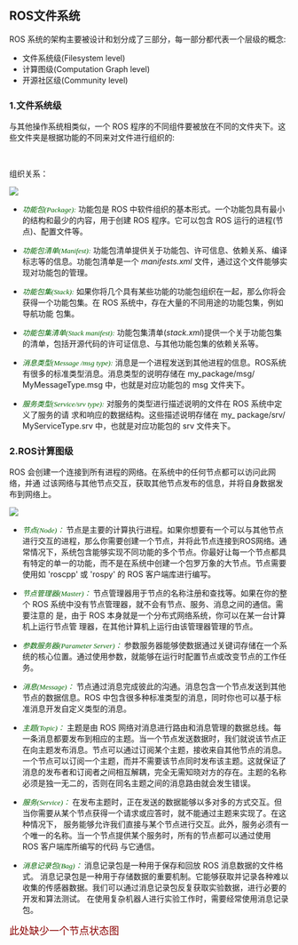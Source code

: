 ## ROS文件系统


ROS 系统的架构主要被设计和划分成了三部分，每一部分都代表一个层级的概念:

- 文件系统级(Filesystem level)
- 计算图级(Computation Graph level)
- 开源社区级(Community level)

### 1.文件系统级

与其他操作系统相类似，一个 ROS 程序的不同组件要被放在不同的文件夹下。这些文件夹是根据功能的不同来对文件进行组织的:

<br>

组织关系：

![](http://ww4.sinaimg.cn/large/006tNc79gy1fet7ijlhb6j30jq0ff3z2.jpg)



- <font color=darkgreen size=2.5 face="黑体">*功能包(Package):*</font>  功能包是 ROS 中软件组织的基本形式。一个功能包具有最小的结构和最少的内容，用于创建 ROS 程序。它可以包含 ROS 运行的进程(节点)、配置文件等。
- <font color=darkgreen size=2.5 face="黑体">*功能包清单(Manifest):*</font>  功能包清单提供关于功能包、许可信息、依赖关系、编译标志等的信息。功能包清单是一个 _manifests.xml_ 文件，通过这个文件能够实现对功能包的管理。
- <font color=darkgreen size=2.5 face="黑体">*功能包集(Stack):*</font> 如果你将几个具有某些功能的功能包组织在一起，那么你将会获得一个功能包集。在 ROS 系统中，存在大量的不同用途的功能包集，例如导航功能 包集。
- <font color=darkgreen size=2.5 face="黑体">*功能包集清单(Stack manifest):*</font> 功能包集清单(_stack.xml_)提供一个关于功能包集的清单，包括开源代码的许可证信息、与其他功能包集的依赖关系等。
- <font color=darkgreen size=2.5 face="黑体">*消息类型(Message /msg type):*</font> 消息是一个进程发送到其他进程的信息。ROS系统有很多的标准类型消息。消息类型的说明存储在 my_package/msg/ MyMessageType.msg 中，也就是对应功能包的 msg 文件夹下。
- <font color=darkgreen size=2.5 face="黑体">*服务类型(Service/srv type):*</font> 对服务的类型进行描述说明的文件在 ROS 系统中定义了服务的请 求和响应的数据结构。这些描述说明存储在 my_ package/srv/ MyServiceType.srv 中，也就是对应功能包的 srv 文件夹下。


### 2.ROS计算图级

ROS 会创建一个连接到所有进程的网络。在系统中的任何节点都可以访问此网络，并通过该网络与其他节点交互，获取其他节点发布的信息，并将自身数据发布到网络上。


![](http://ww2.sinaimg.cn/large/006tNc79gy1fet8brioqcj30j8086aay.jpg)


- <font color=darkgreen size=2.5 face="黑体">*节点(Node)：*</font> 节点是主要的计算执行进程。如果你想要有一个可以与其他节点进行交互的进程，那么你需要创建一个节点，并将此节点连接到ROS网络。通常情况下，系统包含能够实现不同功能的多个节点。你最好让每一个节点都具有特定的单一的功能，而不是在系统中创建一个包罗万象的大节点。节点需要使用如 'roscpp' 或 'rospy' 的 ROS 客户端库进行编写。
- <font color=darkgreen size=2.5 face="黑体">*节点管理器(Master)：*</font> 节点管理器用于节点的名称注册和查找等。如果在你的整个 ROS 系统中没有节点管理器，就不会有节点、服务、消息之间的通信。需要注意的 是，由于 ROS 本身就是一个分布式网络系统，你可以在某一台计算机上运行节点管 理器，在其他计算机上运行由该管理器管理的节点。
- <font color=darkgreen size=2.5 face="黑体">*参数服务器(Parameter Server)：*</font> 参数服务器能够使数据通过关键词存储在一个系统的核心位置。通过使用参数，就能够在运行时配置节点或改变节点的工作任务。
- <font color=darkgreen size=2.5 face="黑体">*消息(Message)：*</font> 节点通过消息完成彼此的沟通。消息包含一个节点发送到其他节点的数据信息。ROS 中包含很多种标准类型的消息，同时你也可以基于标准消息开发自定义类型的消息。
- <font color=darkgreen size=2.5 face="黑体">*主题(Topic)：*</font> 主题是由 ROS 网络对消息进行路由和消息管理的数据总线。每一条消息都要发布到相应的主题。当一个节点发送数据时，我们就说该节点正在向主题发布消息。节点可以通过订阅某个主题，接收来自其他节点的消息。一个节点可以订阅一个主题，而并不需要该节点同时发布该主题。这就保证了消息的发布者和订阅者之间相互解耦，完全无需知晓对方的存在。主题的名称必须是独一无二的，否则在同名主题之间的消息路由就会发生错误。

- <font color=darkgreen size=2.5 face="黑体">*服务(Service)：*</font> 在发布主题时，正在发送的数据能够以多对多的方式交互。但当你需要从某个节点获得一个请求或应答时，就不能通过主题来实现了。在这种情况下， 服务能够允许我们直接与某个节点进行交互。此外，服务必须有一个唯一的名称。当一个节点提供某个服务时，所有的节点都可以通过使用 ROS 客户端库所编写的代码 与它通信。
- <font color=darkgreen size=2.5 face="黑体">*消息记录包(Bag)：*</font> 消息记录包是一种用于保存和回放 ROS 消息数据的文件格式。 消息记录包是一种用于存储数据的重要机制。它能够获取并记录各种难以收集的传感器数据。我们可以通过消息记录包反复获取实验数据，进行必要的开发和算法测试。 在使用复杂机器人进行实验工作时，需要经常使用消息记录包。


<font color=darkred size=4 face="黑体">此处缺少一个节点状态图</font>
